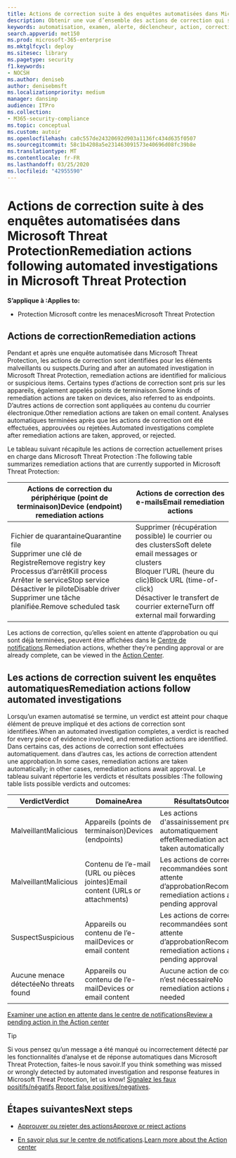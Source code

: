 ```yaml
---
title: Actions de correction suite à des enquêtes automatisées dans Microsoft Threat Protection
description: Obtenir une vue d’ensemble des actions de correction qui suivent des enquêtes automatisées dans Microsoft Threat Protection
keywords: automatisation, examen, alerte, déclencheur, action, correction
search.appverid: met150
ms.prod: microsoft-365-enterprise
ms.mktglfcycl: deploy
ms.sitesec: library
ms.pagetype: security
f1.keywords:
- NOCSH
ms.author: deniseb
author: denisebmsft
ms.localizationpriority: medium
manager: dansimp
audience: ITPro
ms.collection:
- M365-security-compliance
ms.topic: conceptual
ms.custom: autoir
ms.openlocfilehash: ca0c557de24320692d903a1136fc434d635f0507
ms.sourcegitcommit: 58c1b4208a5e231463091573e40696d08fc39b8e
ms.translationtype: MT
ms.contentlocale: fr-FR
ms.lasthandoff: 03/25/2020
ms.locfileid: "42955590"
---
```

# <a name="remediation-actions-following-automated-investigations-in-microsoft-threat-protection"></a><span data-ttu-id="efa72-104">Actions de correction suite à des enquêtes automatisées dans Microsoft Threat Protection</span><span class="sxs-lookup"><span data-stu-id="efa72-104">Remediation actions following automated investigations in Microsoft Threat Protection</span></span>

<span data-ttu-id="efa72-105">**S’applique à :**</span><span class="sxs-lookup"><span data-stu-id="efa72-105">**Applies to:**</span></span>
- <span data-ttu-id="efa72-106">Protection Microsoft contre les menaces</span><span class="sxs-lookup"><span data-stu-id="efa72-106">Microsoft Threat Protection</span></span>


## <a name="remediation-actions"></a><span data-ttu-id="efa72-107">Actions de correction</span><span class="sxs-lookup"><span data-stu-id="efa72-107">Remediation actions</span></span>

<span data-ttu-id="efa72-108">Pendant et après une enquête automatisée dans Microsoft Threat Protection, les actions de correction sont identifiées pour les éléments malveillants ou suspects.</span><span class="sxs-lookup"><span data-stu-id="efa72-108">During and after an automated investigation in Microsoft Threat Protection, remediation actions are identified for malicious or suspicious items.</span></span> <span data-ttu-id="efa72-109">Certains types d’actions de correction sont pris sur les appareils, également appelés points de terminaison.</span><span class="sxs-lookup"><span data-stu-id="efa72-109">Some kinds of remediation actions are taken on devices, also referred to as endpoints.</span></span> <span data-ttu-id="efa72-110">D’autres actions de correction sont appliquées au contenu du courrier électronique.</span><span class="sxs-lookup"><span data-stu-id="efa72-110">Other remediation actions are taken on email content.</span></span> <span data-ttu-id="efa72-111">Analyses automatiques terminées après que les actions de correction ont été effectuées, approuvées ou rejetées.</span><span class="sxs-lookup"><span data-stu-id="efa72-111">Automated investigations complete after remediation actions are taken, approved, or rejected.</span></span>

<span data-ttu-id="efa72-112">Le tableau suivant récapitule les actions de correction actuellement prises en charge dans Microsoft Threat Protection :</span><span class="sxs-lookup"><span data-stu-id="efa72-112">The following table summarizes remediation actions that are currently supported in Microsoft Threat Protection:</span></span> 

|<span data-ttu-id="efa72-113">Actions de correction du périphérique (point de terminaison)</span><span class="sxs-lookup"><span data-stu-id="efa72-113">Device (endpoint) remediation actions</span></span>  |<span data-ttu-id="efa72-114">Actions de correction des e-mails</span><span class="sxs-lookup"><span data-stu-id="efa72-114">Email remediation actions</span></span>  |
|---------|---------|
|<span data-ttu-id="efa72-115">Fichier de quarantaine</span><span class="sxs-lookup"><span data-stu-id="efa72-115">Quarantine file</span></span><br/><span data-ttu-id="efa72-116">Supprimer une clé de Registre</span><span class="sxs-lookup"><span data-stu-id="efa72-116">Remove registry key</span></span><br/><span data-ttu-id="efa72-117">Processus d’arrêt</span><span class="sxs-lookup"><span data-stu-id="efa72-117">Kill process</span></span> <br/><span data-ttu-id="efa72-118">Arrêter le service</span><span class="sxs-lookup"><span data-stu-id="efa72-118">Stop service</span></span> <br/><span data-ttu-id="efa72-119">Désactiver le pilote</span><span class="sxs-lookup"><span data-stu-id="efa72-119">Disable driver</span></span> <br/><span data-ttu-id="efa72-120">Supprimer une tâche planifiée.</span><span class="sxs-lookup"><span data-stu-id="efa72-120">Remove scheduled task</span></span>      |<span data-ttu-id="efa72-121">Supprimer (récupération possible) le courrier ou des clusters</span><span class="sxs-lookup"><span data-stu-id="efa72-121">Soft delete email messages or clusters</span></span><br/><span data-ttu-id="efa72-122">Bloquer l’URL (heure du clic)</span><span class="sxs-lookup"><span data-stu-id="efa72-122">Block URL (time-of-click)</span></span><br/><span data-ttu-id="efa72-123">Désactiver le transfert de courrier externe</span><span class="sxs-lookup"><span data-stu-id="efa72-123">Turn off external mail forwarding</span></span>          |

<span data-ttu-id="efa72-124">Les actions de correction, qu’elles soient en attente d’approbation ou qui sont déjà terminées, peuvent être affichées dans le [Centre de notifications](https://docs.microsoft.com/microsoft-365/security/mtp/mtp-action-center).</span><span class="sxs-lookup"><span data-stu-id="efa72-124">Remediation actions, whether they're pending approval or are already complete, can be viewed in the [Action Center](https://docs.microsoft.com/microsoft-365/security/mtp/mtp-action-center).</span></span>

## <a name="remediation-actions-follow-automated-investigations"></a><span data-ttu-id="efa72-125">Les actions de correction suivent les enquêtes automatiques</span><span class="sxs-lookup"><span data-stu-id="efa72-125">Remediation actions follow automated investigations</span></span>

<span data-ttu-id="efa72-126">Lorsqu’un examen automatisé se termine, un verdict est atteint pour chaque élément de preuve impliqué et des actions de correction sont identifiées.</span><span class="sxs-lookup"><span data-stu-id="efa72-126">When an automated investigation completes, a verdict is reached for every piece of evidence involved, and remediation actions are identified.</span></span> <span data-ttu-id="efa72-127">Dans certains cas, des actions de correction sont effectuées automatiquement. dans d’autres cas, les actions de correction attendent une approbation.</span><span class="sxs-lookup"><span data-stu-id="efa72-127">In some cases, remediation actions are taken automatically; in other cases, remediation actions await approval.</span></span> <span data-ttu-id="efa72-128">Le tableau suivant répertorie les verdicts et résultats possibles :</span><span class="sxs-lookup"><span data-stu-id="efa72-128">The following table lists possible verdicts and outcomes:</span></span>

|<span data-ttu-id="efa72-129">Verdict</span><span class="sxs-lookup"><span data-stu-id="efa72-129">Verdict</span></span>    |<span data-ttu-id="efa72-130">Domaine</span><span class="sxs-lookup"><span data-stu-id="efa72-130">Area</span></span>    |<span data-ttu-id="efa72-131">Résultats</span><span class="sxs-lookup"><span data-stu-id="efa72-131">Outcomes</span></span>|
|------|------|------|
|<span data-ttu-id="efa72-132">Malveillant</span><span class="sxs-lookup"><span data-stu-id="efa72-132">Malicious</span></span>    |<span data-ttu-id="efa72-133">Appareils (points de terminaison)</span><span class="sxs-lookup"><span data-stu-id="efa72-133">Devices (endpoints)</span></span>    |<span data-ttu-id="efa72-134">Les actions d'assainissement prennent automatiquement effet</span><span class="sxs-lookup"><span data-stu-id="efa72-134">Remediation actions are taken automatically</span></span>|
|<span data-ttu-id="efa72-135">Malveillant</span><span class="sxs-lookup"><span data-stu-id="efa72-135">Malicious</span></span>    |<span data-ttu-id="efa72-136">Contenu de l’e-mail (URL ou pièces jointes)</span><span class="sxs-lookup"><span data-stu-id="efa72-136">Email content (URLs or attachments)</span></span> | <span data-ttu-id="efa72-137">Les actions de correction recommandées sont en attente d’approbation</span><span class="sxs-lookup"><span data-stu-id="efa72-137">Recommended remediation actions are pending approval</span></span>|
|<span data-ttu-id="efa72-138">Suspect</span><span class="sxs-lookup"><span data-stu-id="efa72-138">Suspicious</span></span>    |<span data-ttu-id="efa72-139">Appareils ou contenu de l’e-mail</span><span class="sxs-lookup"><span data-stu-id="efa72-139">Devices or email content</span></span> |<span data-ttu-id="efa72-140">Les actions de correction recommandées sont en attente d’approbation</span><span class="sxs-lookup"><span data-stu-id="efa72-140">Recommended remediation actions are pending approval</span></span>|
|<span data-ttu-id="efa72-141">Aucune menace détectée</span><span class="sxs-lookup"><span data-stu-id="efa72-141">No threats found</span></span>    |<span data-ttu-id="efa72-142">Appareils ou contenu de l’e-mail</span><span class="sxs-lookup"><span data-stu-id="efa72-142">Devices or email content</span></span>    |<span data-ttu-id="efa72-143">Aucune action de correction n’est nécessaire</span><span class="sxs-lookup"><span data-stu-id="efa72-143">No remediation actions are needed</span></span>|

[<span data-ttu-id="efa72-144">Examiner une action en attente dans le centre de notifications</span><span class="sxs-lookup"><span data-stu-id="efa72-144">Review a pending action in the Action center</span></span>](mtp-autoir-actions.md#review-a-pending-action-in-the-action-center)

> [!TIP]
> <span data-ttu-id="efa72-145">Si vous pensez qu’un message a été manqué ou incorrectement détecté par les fonctionnalités d’analyse et de réponse automatiques dans Microsoft Threat Protection, faites-le nous savoir.</span><span class="sxs-lookup"><span data-stu-id="efa72-145">If you think something was missed or wrongly detected by automated investigation and response features in Microsoft Threat Protection, let us know!</span></span> <span data-ttu-id="efa72-146">[Signalez les faux positifs/négatifs](mtp-autoir-report-false-positives-negatives.md).</span><span class="sxs-lookup"><span data-stu-id="efa72-146">[Report false positives/negatives](mtp-autoir-report-false-positives-negatives.md).</span></span>

## <a name="next-steps"></a><span data-ttu-id="efa72-147">Étapes suivantes</span><span class="sxs-lookup"><span data-stu-id="efa72-147">Next steps</span></span>

- [<span data-ttu-id="efa72-148">Approuver ou rejeter des actions</span><span class="sxs-lookup"><span data-stu-id="efa72-148">Approve or reject actions</span></span>](https://docs.microsoft.com/microsoft-365/security/mtp/mtp-autoir-actions)

- <span data-ttu-id="efa72-149">[En savoir plus sur le centre de notifications](https://docs.microsoft.com/microsoft-365/security/mtp/mtp-action-center).</span><span class="sxs-lookup"><span data-stu-id="efa72-149">[Learn more about the Action center](https://docs.microsoft.com/microsoft-365/security/mtp/mtp-action-center)</span></span>
